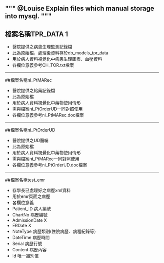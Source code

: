 ﻿"""
@Louise
Explain files which manual storage into mysql.
"""
----
## 檔案名稱TPR_DATA 1
* 醫院提供之病患生理監測記錄檔
* 此為原始檔，處理後資料存於db_models_tpr_data
* 用於病人資料視覺化中病患生理圖表、血壓資料
* 各欄位意義參考CH_TOR.txt檔案
----
##檔案名稱ni_PtMARec
* 醫院提供之給藥記錄檔
* 此為原始檔
* 用於病人資料視覺化中藥物使用情形
* 需與檔案ni_PtOrderUD一同對照使用
* 各欄位意義參考ni_PtMARec.doc檔案
----
##檔案名稱ni_PtOrderUD
* 醫院提供之UD醫囑
* 此為原始檔
* 用於病人資料視覺化中藥物使用情形
* 需與檔案ni_PtMARec一同對照使用
* 各欄位意義參考ni_PtOrderUD.doc檔案
----
##檔案名稱test_emr
* 存學長已處理好之病歷xml資料
* 用於emr頁面之病歷
* 各欄位意義
 * Patient_ID      病人編號
 * ChartNo         病歷編號
 * AdmissionDate   X
 * ERDate          X 
 * NoteType        病歷類別(住院病歷、病程紀錄等)
 * DateTime        病歷時間
 * Serial          病歷行號
 * Content         病歷內容
 * Id              唯一識別值